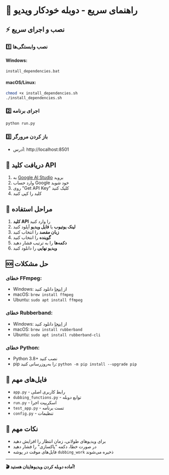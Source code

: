 # 🚀 راهنمای سریع - دوبله خودکار ویدیو

## ⚡ نصب و اجرای سریع

### 1️⃣ نصب وابستگی‌ها

#### Windows:
```cmd
install_dependencies.bat
```

#### macOS/Linux:
```bash
chmod +x install_dependencies.sh
./install_dependencies.sh
```

### 2️⃣ اجرای برنامه

```bash
python run.py
```

### 3️⃣ باز کردن مرورگر
- آدرس: http://localhost:8501

## 🔑 دریافت کلید API

1. به [Google AI Studio](https://aistudio.google.com/) بروید
2. وارد حساب Google خود شوید
3. روی "Get API Key" کلیک کنید
4. کلید را کپی کنید

## 📝 مراحل استفاده

1. **کلید API** را وارد کنید
2. **لینک یوتیوب** یا **فایل ویدیو** آپلود کنید
3. **زبان مقصد** را انتخاب کنید
4. **گوینده** را انتخاب کنید
5. **دکمه‌ها** را به ترتیب فشار دهید
6. **ویدیو نهایی** را دانلود کنید

## 🆘 حل مشکلات

### خطای FFmpeg:
- Windows: از [اینجا](https://ffmpeg.org/download.html) دانلود کنید
- macOS: `brew install ffmpeg`
- Ubuntu: `sudo apt install ffmpeg`

### خطای Rubberband:
- Windows: از [اینجا](https://breakfastquay.com/rubberband/) دانلود کنید
- macOS: `brew install rubberband`
- Ubuntu: `sudo apt install rubberband-cli`

### خطای Python:
- Python 3.8+ نصب کنید
- pip را به‌روزرسانی کنید: `python -m pip install --upgrade pip`

## 📁 فایل‌های مهم

- `app.py` - رابط کاربری اصلی
- `dubbing_functions.py` - توابع دوبله
- `run.py` - اسکریپت اجرا
- `test_app.py` - تست برنامه
- `config.py` - تنظیمات

## 🎯 نکات مهم

- برای ویدیوهای طولانی، زمان انتظار را افزایش دهید
- در صورت خطا، دکمه "پاکسازی" را فشار دهید
- فایل‌های موقت در پوشه `dubbing_work` ذخیره می‌شوند

---

**🎬 آماده دوبله کردن ویدیوهایتان هستید!**
